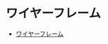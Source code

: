 # ワイヤーフレーム

- [ワイヤーフレーム](https://www.figma.com/design/wi0Wi6SLDgZb4hL3GgyXRO/%E3%83%96%E3%83%83%E3%82%AF%E3%83%9E%E3%83%BC%E3%82%AF%E7%AE%A1%E7%90%86%E3%82%A2%E3%83%97%E3%83%AA?node-id=6-2129&m=dev&t=1WR5yw5UkRXumdgw-1)
